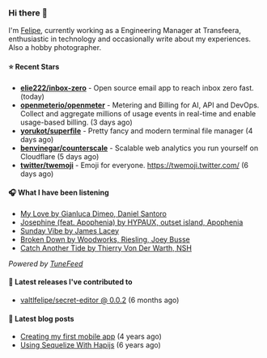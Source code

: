 ### Hi there 👋

I'm [Felipe](https://felipevm.com), currently working as a Engineering Manager at Transfeera, enthusiastic in technology and occasionally write about my experiences. Also a hobby photographer.

#### ⭐ Recent Stars
- **[elie222/inbox-zero](https://github.com/elie222/inbox-zero)** - Open source email app to reach inbox zero fast. (today)
- **[openmeterio/openmeter](https://github.com/openmeterio/openmeter)** - Metering and Billing for AI, API and DevOps. Collect and aggregate millions of usage events in real-time and enable usage-based billing. (3 days ago)
- **[yorukot/superfile](https://github.com/yorukot/superfile)** - Pretty fancy and modern terminal file manager (4 days ago)
- **[benvinegar/counterscale](https://github.com/benvinegar/counterscale)** - Scalable web analytics you run yourself on Cloudflare (5 days ago)
- **[twitter/twemoji](https://github.com/twitter/twemoji)** - Emoji for everyone. https://twemoji.twitter.com/ (6 days ago)

#### 🎧 What I have been listening
- [My Love by Gianluca Dimeo, Daniel Santoro](https://open.spotify.com/track/55yl2jVMuB0yPUJzWjJM7p)
- [Josephine (feat. Apophenia) by HYPAUX, outset island, Apophenia](https://open.spotify.com/track/4Vdg3bigqYqRjyFC0dCq3G)
- [Sunday Vibe by James Lacey](https://open.spotify.com/track/0R4rV2BoKcNz1gIALk76HH)
- [Broken Down by Woodworks, Riesling, Joey Busse](https://open.spotify.com/track/2bJ4JI0F44VDPdFrR0vOWd)
- [Catch Another Tide by Thierry Von Der Warth, NSH](https://open.spotify.com/track/6VvUHvbrWKrVvlndasAAgv)

_Powered by [TuneFeed](https://tunefeed.app?ref=valtlfelipe-gh-profile)_ 

#### 🚀 Latest releases I've contributed to


- [valtlfelipe/secret-editor @ 0.0.2](https://github.com/valtlfelipe/secret-editor/releases/tag/0.0.2) (6 months ago)

#### 📄 Latest blog posts
- [Creating my first mobile app](https://felipevm.com/posts/creating-my-first-mobile-app/) (4 years ago)
- [Using Sequelize With Hapijs](https://felipevm.com/posts/using-sequelize-with-hapijs/) (6 years ago)
